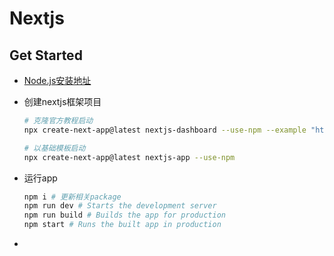 # Nextjs

## Get Started

- [Node.js安装地址](https://nodejs.org/en/)

- 创建nextjs框架项目

  ```bash
  # 克隆官方教程启动
  npx create-next-app@latest nextjs-dashboard --use-npm --example "https://github.com/vercel/next-learn/tree/main/dashboard/starter-example"
  
  # 以基础模板启动
  npx create-next-app@latest nextjs-app --use-npm
  ```

- 运行app

  ```bash
  npm i # 更新相关package
  npm run dev # Starts the development server
  npm run build # Builds the app for production 
  npm start # Runs the built app in production
  ```

- 